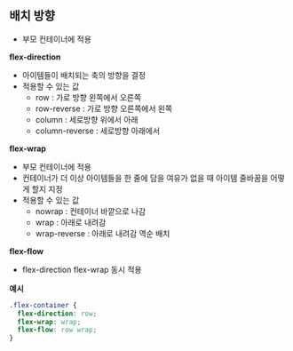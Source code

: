 ## 배치 방향
- 부모 컨테이너에 적용

**flex-direction**
- 아이템들이 배치되는 축의 방향을 결정
- 적용할 수 있는 값
  - row : 가로 방향 왼쪽에서 오른쪽
  - row-reverse : 가로 방향 오른쪽에서 왼쪽
  - column : 세로방향 위에서 아래
  - column-reverse : 세로방향 아래에서 
  
**flex-wrap**
- 부모 컨테이너에 적용
- 컨테이너가 더 이상 아이템들을 한 줄에 담을 여유가 없을 때 아이템 줄바꿈을 어떻게 할지 지정
- 적용할 수 있는 값
  - nowrap : 컨테이너 바깥으로 나감
  - wrap : 아래로 내려감
  - wrap-reverse : 아래로 내려감 역순 배치

**flex-flow**
- flex-direction flex-wrap 동시 적용

**예시**
```css
.flex-container {
  flex-direction: row;
  flex-wrap: wrap;
  flex-flow: row wrap; 
}
```